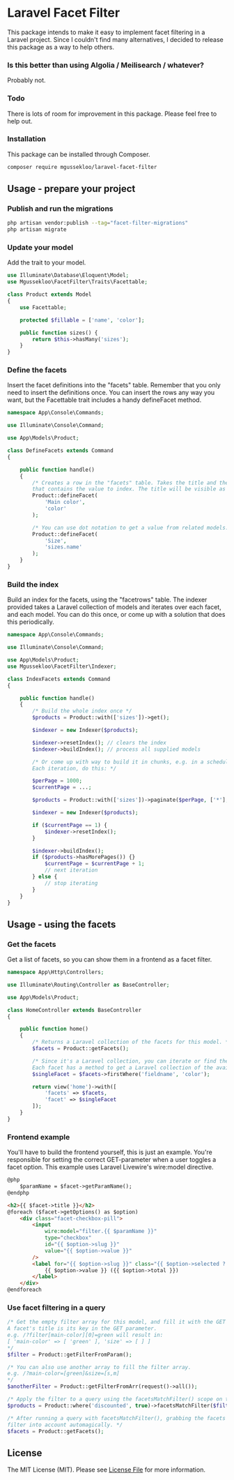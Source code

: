 # Laravel Facet Filter

This package intends to make it easy to implement facet filtering in a Laravel project.
Since I couldn't find many alternatives, I decided to release this package as a way to help others.

### Is this better than using Algolia / Meilisearch / whatever?

Probably not.

### Todo

There is lots of room for improvement in this package. Please feel free to help out.

### Installation

This package can be installed through Composer.

``` bash
composer require mgussekloo/laravel-facet-filter
```

## Usage - prepare your project

### Publish and run the migrations

``` bash
php artisan vendor:publish --tag="facet-filter-migrations"
php artisan migrate
```

### Update your model

Add the trait to your model.

``` php
use Illuminate\Database\Eloquent\Model;
use Mgussekloo\FacetFilter\Traits\Facettable;

class Product extends Model
{
    use Facettable;

    protected $fillable = ['name', 'color'];

    public function sizes() {
        return $this->hasMany('sizes');
    }
}
```

### Define the facets

Insert the facet definitions into the "facets" table. Remember that you only need to insert the definitions once.
You can insert the rows any way you want, but the Facettable trait includes a handy defineFacet method.

``` php
namespace App\Console\Commands;

use Illuminate\Console\Command;

use App\Models\Product;

class DefineFacets extends Command
{

    public function handle()
    {
        /* Creates a row in the "facets" table. Takes the title and the field on the model
        that contains the value to index. The title will be visible as the key in the GET parameter. */
        Product::defineFacet(
            'Main color',
            'color'
        );

        /* You can use dot notation to get a value from related models. */
        Product::defineFacet(
            'Size',
            'sizes.name'
        );
    }
}
```

### Build the index

Build an index for the facets, using the "facetrows" table. The indexer provided takes a Laravel collection of models and iterates over each facet, and each model.
You can do this once, or come up with a solution that does this periodically.

``` php
namespace App\Console\Commands;

use Illuminate\Console\Command;

use App\Models\Product;
use Mgussekloo\FacetFilter\Indexer;

class IndexFacets extends Command
{

    public function handle()
    {
        /* Build the whole index once */
        $products = Product::with(['sizes'])->get();

        $indexer = new Indexer($products);

        $indexer->resetIndex(); // clears the index
        $indexer->buildIndex(); // process all supplied models

        /* Or come up with way to build it in chunks, e.g. in a scheduled command.
        Each iteration, do this: */

        $perPage = 1000;
        $currentPage = ...;

        $products = Product::with(['sizes'])->paginate($perPage, ['*'], 'page', $currentPage);

        $indexer = new Indexer($products);

        if ($currentPage == 1) {
            $indexer->resetIndex();
        }

        $indexer->buildIndex();
        if ($products->hasMorePages()) {}
            $currentPage = $currentPage + 1;
            // next iteration
        } else {
            // stop iterating
        }
    }
}
```

## Usage - using the facets

### Get the facets

Get a list of facets, so you can show them in a frontend as a facet filter.

``` php
namespace App\Http\Controllers;

use Illuminate\Routing\Controller as BaseController;

use App\Models\Product;

class HomeController extends BaseController
{

    public function home()
    {
        /* Returns a Laravel collection of the facets for this model. */
        $facets = Product::getFacets();

        /* Since it's a Laravel collection, you can iterate or find the one you need easily.
        Each facet has a method to get a Laravel collection of the available options, to help you build your frontend. */
        $singleFacet = $facets->firstWhere('fieldname', 'color');

        return view('home')->with([
            'facets' => $facets,
            'facet' => $singleFacet
        ]);
    }
}
```

### Frontend example

You'll have to build the frontend yourself, this is just an example. You're
responsible for setting the correct GET-parameter when a user toggles a facet option.
This example uses Laravel Livewire's wire:model directive.

``` html
@php
    $paramName = $facet->getParamName();
@endphp

<h2>{{ $facet->title }}</h2>
@foreach ($facet->getOptions() as $option)
    <div class="facet-checkbox-pill">
        <input
            wire:model="filter.{{ $paramName }}"
            type="checkbox"
            id="{{ $option->slug }}"
            value="{{ $option->value }}"
        />
        <label for="{{ $option->slug }}" class="{{ $option->selected ? 'selected' : '' }}">
            {{ $option->value }} ({{ $option->total }})
        </label>
    </div>
@endforeach
```

### Use facet filtering in a query

``` php
/* Get the empty filter array for this model, and fill it with the GET parameter (default is "filter").
A facet's title is its key in the GET parameter.
e.g. /?filter[main-color][0]=green will result in:
[ 'main-color' => [ 'green' ], 'size' => [ ] ]
*/
$filter = Product::getFilterFromParam();

/* You can also use another array to fill the filter array.
e.g. /?main-color=[green]&size=[s,m]
*/
$anotherFilter = Product::getFilterFromArr(request()->all());

/* Apply the filter to a query using the facetsMatchFilter() scope on the model. */
$products = Product::where('discounted', true)->facetsMatchFilter($filter);

/* After running a query with facetsMatchFilter(), grabbing the facets will take the applied
filter into account automagically. */
$facets = Product::getFacets();
```

## License

The MIT License (MIT). Please see [License File](LICENSE.md) for more information.

